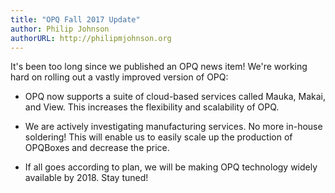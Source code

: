 ```yaml
---
title: "OPQ Fall 2017 Update"
author: Philip Johnson
authorURL: http://philipmjohnson.org
---
```


It's been too long since we published an OPQ news item!  We're working hard on rolling out a vastly improved version of OPQ:

* OPQ now supports a suite of cloud-based services called Mauka, Makai, and View.  This increases the flexibility and scalability of OPQ.

* We are actively investigating manufacturing services. No more in-house soldering!  This will enable us to easily scale up the production of OPQBoxes and decrease the price. 

* If all goes according to plan, we will be making OPQ technology widely available by 2018. Stay tuned!


